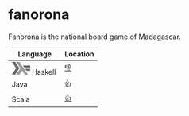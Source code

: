 # fanorona
Fanorona is the national board game of Madagascar.


| Language                                                                        |  Location       |
|---------------------------------------------------------------------------------|-----------------|
| <img src="images/602px-Haskell-Logo.svg.png" width=37 height=26> Haskell  <img> | [:-1:](haskell) |
| Java | [:+1:](java) |
| Scala | [:+1:](scala) |
